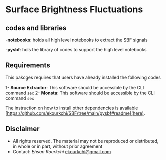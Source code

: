 # Surface Brightness Fluctuations

## codes and libraries

-**notebooks**: holds all high level notebooks to extract the SBF signals

-**pysbf**: hols the library of codes to support the high level notebooks

## Requirements <a name="Requirements"></a>

This pakcges requires that users have already installed  the following codes

1- **Source Extractor**: This software should be accessible by the CLI command `sex` 
2- **Monsta**: This software should be accessible by the CLI command `sex` 

The instruction on how to install other dependencies is available [https://github.com/ekourkchi/SBF/tree/main/pysbf#readme](here).

## Disclaimer <a name="Disclaimer"></a>

 * All rights reserved. The material may not be reproduced or distributed, in whole or in part, without prior agreement
 * Contact: *Ehsan Kourkchi* <ekourkchi@gmail.com>